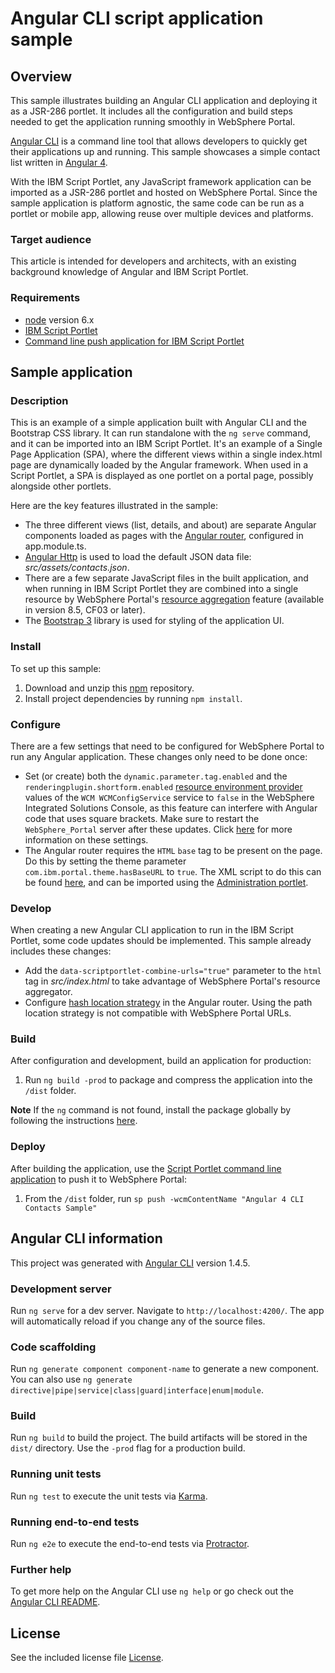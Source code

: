 # Angular CLI script application sample

## Overview

This sample illustrates building an Angular CLI application and deploying it as a JSR-286 portlet. It includes all the configuration and build steps needed to get the application running smoothly in WebSphere Portal.

[Angular CLI](https://cli.angular.io/) is a command line tool that allows developers to quickly get their applications up and running. This sample showcases a simple contact list written in [Angular 4](https://angular.io/).

With the IBM Script Portlet, any JavaScript framework application can be imported as a JSR-286 portlet and hosted on WebSphere Portal. Since the sample application is platform agnostic, the same code can be run as a portlet or mobile app, allowing reuse over multiple devices and platforms.

### Target audience

This article is intended for developers and architects, with an existing background knowledge of Angular and IBM Script Portlet. 

### Requirements

- [node](https://nodejs.org/en/) version 6.x
- [IBM Script Portlet](https://www.ibm.com/support/knowledgecenter/en/SSHRKX_8.5.0/script/script-portlet/installing_the_ibm_script_portlet.html)
- [Command line push application for IBM Script Portlet](https://www.ibm.com/support/knowledgecenter/SSHRKX_8.5.0/script/script-portlet/cmd_line_push_ovr.html)

## Sample application 

### Description

This is an example of a simple application built with Angular CLI and the Bootstrap CSS library. It can run standalone with the `ng serve` command, and it can be imported into an IBM Script Portlet. It's an example of a Single Page Application (SPA), where the different views within a single index.html page are dynamically loaded by the Angular framework. When used in a Script Portlet, a SPA is displayed as one portlet on a portal page, possibly alongside other portlets. 

Here are the key features illustrated in the sample:

* The three different views (list, details, and about) are separate Angular components loaded as pages with the [Angular router](https://angular.io/guide/router), configured in app.module.ts.
* [Angular Http](https://angular.io/api/http/Http) is used to load the default JSON data file: *src/assets/contacts.json*.
* There are a few separate JavaScript files in the built application, and when running in IBM Script Portlet they are combined into a single resource by WebSphere Portal's [resource aggregation](https://www.ibm.com/support/knowledgecenter/en/SSYJ99_8.5.0/dev-theme/themeopt_reso_agg.html) feature (available in version 8.5, CF03 or later).
* The [Bootstrap 3](https://getbootstrap.com/docs/3.3/) library is used for styling of the application UI.

### Install

To set up this sample:

1. Download and unzip this [npm](https://www.npmjs.com/get-npm) repository.
2. Install project dependencies by running `npm install`.

### Configure

There are a few settings that need to be configured for WebSphere Portal to run any Angular application. These changes only need to be done once:

* Set (or create) both the `dynamic.parameter.tag.enabled` and the `renderingplugin.shortform.enabled` [resource environment provider](https://www.ibm.com/support/knowledgecenter/en/SSHRKX_8.5.0/mp/admin-system/adsetcfg.html) values of the `WCM WCMConfigService` service to `false` in the WebSphere Integrated Solutions Console, as this feature can interfere with Angular code that uses square brackets. Make sure to restart the `WebSphere_Portal` server after these updates. Click [here](https://www.ibm.com/support/knowledgecenter/en/SSDK36_8.5.0/wcm/wcm_tags_behavior.html) for more information on these settings.
* The Angular router requires the `HTML` `base` tag to be present on the page. Do this by setting the theme parameter `com.ibm.portal.theme.hasBaseURL` to `true`. The XML script to do this can be found [here](https://www.ibm.com/support/knowledgecenter/en/SSYJ99_8.5.0/wcm/prevent_friendly_url_redirects.html), and can be imported using the [Administration portlet](https://www.ibm.com/support/knowledgecenter/en/SSYJ99_8.5.0/admin-system/adxmltsk_portlets_imp.html).

### Develop

When creating a new Angular CLI application to run in the IBM Script Portlet, some code updates should be implemented. This sample already includes these changes:

* Add the `data-scriptportlet-combine-urls="true"` parameter to the `html` tag in *src/index.html* to take advantage of WebSphere Portal's resource aggregator.
* Configure [hash location strategy](https://angular.io/guide/router#hashlocationstrategy) in the Angular router. Using the path location strategy is not compatible with WebSphere Portal URLs.

### Build

After configuration and development, build an application for production:

1. Run `ng build -prod` to package and compress the application into the `/dist` folder.

**Note** If the `ng` command is not found, install the package globally by following the instructions [here](https://github.com/angular/angular-cli#installation).

### Deploy

After building the application, use the [Script Portlet command line application](https://developer.ibm.com/digexp/docs/docs/script-portlet/using-command-line-push-to-deploy-script-portlet-applications/) to push it to WebSphere Portal:

1. From the `/dist` folder, run `sp push -wcmContentName "Angular 4 CLI Contacts Sample"`

## Angular CLI information

This project was generated with [Angular CLI](https://github.com/angular/angular-cli) version 1.4.5.

### Development server

Run `ng serve` for a dev server. Navigate to `http://localhost:4200/`. The app will automatically reload if you change any of the source files.

### Code scaffolding

Run `ng generate component component-name` to generate a new component. You can also use `ng generate directive|pipe|service|class|guard|interface|enum|module`.

### Build

Run `ng build` to build the project. The build artifacts will be stored in the `dist/` directory. Use the `-prod` flag for a production build.

### Running unit tests

Run `ng test` to execute the unit tests via [Karma](https://karma-runner.github.io).

### Running end-to-end tests

Run `ng e2e` to execute the end-to-end tests via [Protractor](http://www.protractortest.org/).

### Further help

To get more help on the Angular CLI use `ng help` or go check out the [Angular CLI README](https://github.com/angular/angular-cli/blob/master/README.md).

## License

See the included license file [License](LICENSE).

